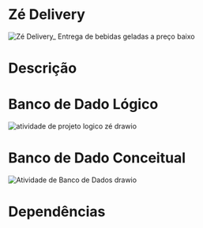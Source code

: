 # Zé Delivery
![Zé Delivery_ Entrega de bebidas geladas a preço baixo](https://github.com/user-attachments/assets/9c165d3a-3727-4324-a061-33b7dd433c39)

# Descrição

# Banco de Dado Lógico

![atividade de projeto logico zé drawio](https://github.com/ryanjuni/Banco-de-dado/assets/102491606/8d72a4e6-69a2-476a-9c0c-d5b4305c2709)


# Banco de Dado Conceitual
![Atividade de Banco de Dados drawio](https://github.com/ryanjuni/Banco-de-dado/assets/102491606/79dd0f88-1ca6-44f4-ab29-e4f12afc3998)


# Dependências
